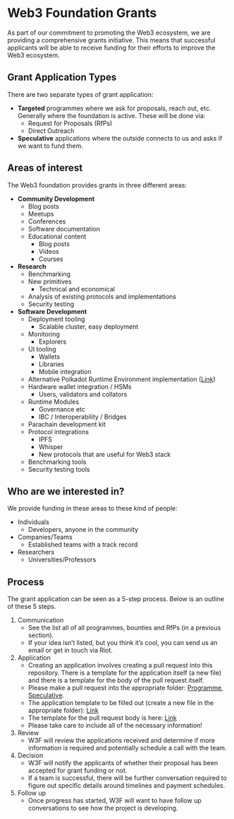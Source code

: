 # Web3 Foundation Grants

As part of our commitment to promoting the Web3 ecosystem, we are providing a comprehensive grants initiative. This means that successful applicants will be able to receive funding for their efforts to improve the Web3 ecosystem.

## Grant Application Types
There are two separate types of grant application:

* **Targeted** programmes where we ask for proposals, reach out, etc. Generally where the foundation is active. These will be done via:
  * Request for Proposals (RfPs)
  * Direct Outreach
* **Speculative** applications where the outside connects to us and asks if we want to fund them.

## Areas of interest
The Web3 foundation provides grants in three different areas:

* **Community Development**
  * Blog posts
  * Meetups
  * Conferences
  * Software documentation
  * Educational content
    * Blog posts
    * Videos
    * Courses
* **Research**
  * Benchmarking
  * New primitives
    * Technical and economical
  * Analysis of existing protocols and implementations
  * Security testing
* **Software Development**
  * Deployment tooling
    * Scalable cluster, easy deployment
  * Monitoring
    * Explorers
  * UI tooling
    * Wallets
    * Libraries
    * Mobile integration
  * Alternative Polkadot Runtime Environment implementation ([Link](https://github.com/w3f/Web3-collaboration/issues/12))
  * Hardware wallet integration / HSMs
    * Users, validators and collators
  * Runtime Modules
    * Governance etc
    * IBC / Interoperability / Bridges
  * Parachain development kit
  * Protocol integrations
    * IPFS
    * Whisper
    * New protocols that are useful for Web3 stack
  * Benchmarking tools
  * Security testing tools
  
  
## Who are we interested in?
  We provide funding in these areas to these kind of people:

* Individuals
  * Developers, anyone in the community
* Companies/Teams
  * Established teams with a track record
* Researchers
  * Universities/Professors
  
## Process
The grant application can be seen as a 5-step process. Below is an outline of these 5 steps.
  
1. Communication
   * See the list all of all programmes, bounties and RfPs (in a previous section).
   * If your idea isn&rsquo;t listed, but you think it&rsquo;s cool, you can send us an email or get in touch via Riot.
1. Application
   * Creating an application involves creating a pull request into this repository. There is a template for the application itself (a new file) and there is a template for the body of the pull request itself.
   * Please make a pull request into the appropriate folder: [Programme](https://github.com/w3f/Web3-collaboration/tree/master/grants/programme), [Speculative](https://github.com/w3f/Web3-collaboration/tree/master/grants/speculative).
   * The application template to be filled out (create a new file in the appropriate folder): [Link](https://github.com/w3f/Web3-collaboration/blob/master/grants/grant_application_template.md)
   * The template for the pull request body is here: [Link](https://github.com/w3f/Web3-collaboration/blob/master/.github/PULL_REQUEST_TEMPLATE/grant_application.md)
   * Please take care to include all of the necessary information!
1. Review
   * W3F will review the applications received and determine if more information is required and potentially schedule a call with the team.
1. Decision
   * W3F will notify the applicants of whether their proposal has been accepted for grant funding or not.
   * If a team is successful, there will be further conversation required to figure out specific details around timelines and payment schedules.
1. Follow up
   * Once progress has started, W3F will want to have follow up conversations to see how the project is developing.


  
  
  
